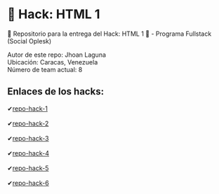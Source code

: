 # 🚀 Hack: HTML 1

👾 Repositorio para la entrega del Hack: HTML 1 👾 - Programa Fullstack (Social Oplesk)

Autor de este repo: Jhoan Laguna
<br>
Ubicación: Caracas, Venezuela
<br>
Número de team actual: 8

## Enlaces de los hacks:

✔[repo-hack-1](https://github.com/JhoanLag19/html1_h_1)
<br><br>
✔[repo-hack-2](https://github.com/JhoanLag19/html1_h_2)
<br><br>
✔[repo-hack-3](https://github.com/JhoanLag19/html1_h_3)
<br><br>
✔[repo-hack-4](https://github.com/JhoanLag19/html1_h_4)
<br><br>
✔[repo-hack-5](https://github.com/JhoanLag19/html1_h_5)
<br><br>
✔[repo-hack-6](https://github.com/JhoanLag19/html1_h_6)
